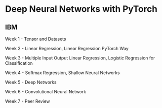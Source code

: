 # Deep Neural Networks with PyTorch
## IBM

Week 1 - Tensor and Datasets

Week 2 - Linear Regression, Linear Regression PyTorch Way

Week 3 - Multiple Input Output Linear Regression, Logistic Regression for Classification

Week 4 - Softmax Regression, Shallow Neural Networks

Week 5 - Deep Networks

Week 6 - Convolutional Neural Network

Week 7 - Peer Review 
